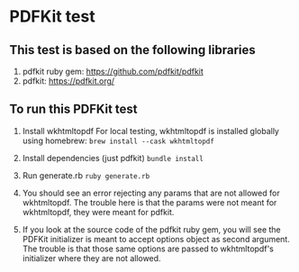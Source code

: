 # PDFKit test

## This test is based on the following libraries
1. pdfkit ruby gem: https://github.com/pdfkit/pdfkit
2. pdfkit: https://pdfkit.org/

## To run this PDFKit test
1. Install wkhtmltopdf
For local testing, wkhtmltopdf is installed globally using homebrew:
`brew install --cask wkhtmltopdf`

2. Install dependencies (just pdfkit)
`bundle install`

3. Run generate.rb
`ruby generate.rb`

4. You should see an error rejecting any params that are not allowed for wkhtmltopdf. The trouble here is that the params were not meant for wkhtmltopdf, they were meant for pdfkit. 
5. If you look at the source code of the pdfkit ruby gem, you will see the PDFKit initializer is meant to accept options object as second argument. The trouble is that those same options are passed to wkhtmltopdf's initializer where they are not allowed. 
